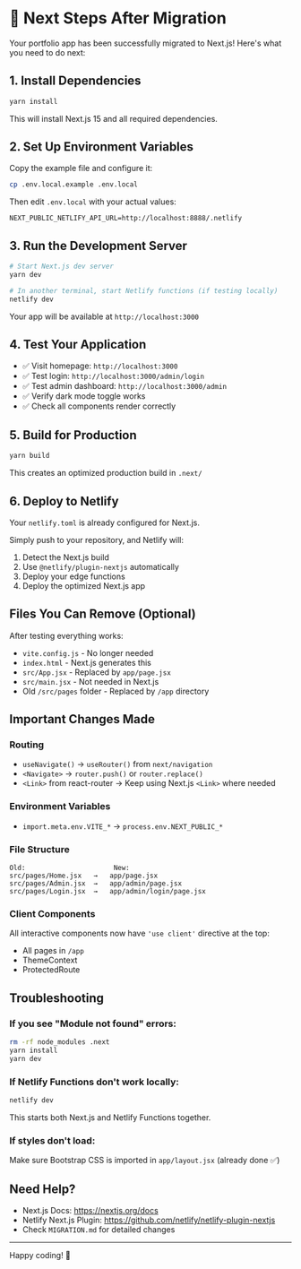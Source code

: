 # 🚀 Next Steps After Migration

Your portfolio app has been successfully migrated to Next.js! Here's what you need to do next:

## 1. Install Dependencies
```bash
yarn install
```

This will install Next.js 15 and all required dependencies.

## 2. Set Up Environment Variables
Copy the example file and configure it:
```bash
cp .env.local.example .env.local
```

Then edit `.env.local` with your actual values:
```env
NEXT_PUBLIC_NETLIFY_API_URL=http://localhost:8888/.netlify
```

## 3. Run the Development Server
```bash
# Start Next.js dev server
yarn dev

# In another terminal, start Netlify functions (if testing locally)
netlify dev
```

Your app will be available at `http://localhost:3000`

## 4. Test Your Application
- ✅ Visit homepage: `http://localhost:3000`
- ✅ Test login: `http://localhost:3000/admin/login`
- ✅ Test admin dashboard: `http://localhost:3000/admin`
- ✅ Verify dark mode toggle works
- ✅ Check all components render correctly

## 5. Build for Production
```bash
yarn build
```

This creates an optimized production build in `.next/`

## 6. Deploy to Netlify
Your `netlify.toml` is already configured for Next.js.

Simply push to your repository, and Netlify will:
1. Detect the Next.js build
2. Use `@netlify/plugin-nextjs` automatically
3. Deploy your edge functions
4. Deploy the optimized Next.js app

## Files You Can Remove (Optional)
After testing everything works:
- `vite.config.js` - No longer needed
- `index.html` - Next.js generates this
- `src/App.jsx` - Replaced by `app/page.jsx`
- `src/main.jsx` - Not needed in Next.js
- Old `/src/pages` folder - Replaced by `/app` directory

## Important Changes Made

### Routing
- `useNavigate()` → `useRouter()` from `next/navigation`
- `<Navigate>` → `router.push()` or `router.replace()`
- `<Link>` from react-router → Keep using Next.js `<Link>` where needed

### Environment Variables
- `import.meta.env.VITE_*` → `process.env.NEXT_PUBLIC_*`

### File Structure
```
Old:                      New:
src/pages/Home.jsx   →   app/page.jsx
src/pages/Admin.jsx  →   app/admin/page.jsx
src/pages/Login.jsx  →   app/admin/login/page.jsx
```

### Client Components
All interactive components now have `'use client'` directive at the top:
- All pages in `/app`
- ThemeContext
- ProtectedRoute

## Troubleshooting

### If you see "Module not found" errors:
```bash
rm -rf node_modules .next
yarn install
yarn dev
```

### If Netlify Functions don't work locally:
```bash
netlify dev
```
This starts both Next.js and Netlify Functions together.

### If styles don't load:
Make sure Bootstrap CSS is imported in `app/layout.jsx` (already done ✅)

## Need Help?
- Next.js Docs: https://nextjs.org/docs
- Netlify Next.js Plugin: https://github.com/netlify/netlify-plugin-nextjs
- Check `MIGRATION.md` for detailed changes

---

Happy coding! 🎉
